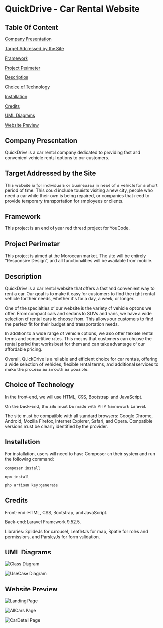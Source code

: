 # QuickDrive - Car Rental Website

## Table Of Content

[Company Presentation](#Company-Presentation)

[Target Addressed by the Site](#Target-Addressed-by-the-Site)

[Framework](#Framework)

[Project Perimeter](#Project-Perimeter)

[Description](#Description)

[Choice of Technology](#Choice-of-Technology)

[Installation](#Installation)

[Credits](#Credits)

[UML Diagrams](#UML-Diagrams)

[Website Preview](#Website-Preview)

## Company Presentation
QuickDrive is a car rental company dedicated to providing fast and convenient vehicle rental options to our customers.

## Target Addressed by the Site
This website is for individuals or businesses in need of a vehicle for a short period of time. This could include tourists visiting a new city, people who need a car while their own is being repaired, or companies that need to provide temporary transportation for employees or clients.

## Framework
This project is an end of year red thread project for YouCode.

## Project Perimeter
This project is aimed at the Moroccan market. The site will be entirely “Responsive Design”, and all functionalities will be available from mobile.

## Description
QuickDrive is a car rental website that offers a fast and convenient way to rent a car. Our goal is to make it easy for customers to find the right rental vehicle for their needs, whether it's for a day, a week, or longer.

One of the specialties of our website is the variety of vehicle options we offer. From compact cars and sedans to SUVs and vans, we have a wide selection of rental cars to choose from. This allows our customers to find the perfect fit for their budget and transportation needs.

In addition to a wide range of vehicle options, we also offer flexible rental terms and competitive rates. This means that customers can choose the rental period that works best for them and can take advantage of our affordable pricing.

Overall, QuickDrive is a reliable and efficient choice for car rentals, offering a wide selection of vehicles, flexible rental terms, and additional services to make the process as smooth as possible.

## Choice of Technology
In the front-end, we will use HTML, CSS, Bootstrap, and JavaScript.

On the back-end, the site must be made with PHP framework Laravel.

The site must be compatible with all standard browsers: Google Chrome, Android, Mozilla Firefox, Internet Explorer, Safari, and Opera. Compatible versions must be clearly identified by the provider.

## Installation
For installation, users will need to have Composer on their system and run the following command:

`composer install`

`npm install`

`php artisan key:generate`

## Credits
Front-end: HTML, CSS, Bootstrap, and JavaScript.

Back-end: Laravel Framework 9.52.5.

Libraries: SplideJs for carousel, LeafletJs for map, Spatie for roles and permissions, and ParsleyJs for form validation.

## UML Diagrams 

![Class Diagram](https://media.discordapp.net/attachments/1018230183834165309/1097458396359295037/Class_Diagram.png?width=1121&height=670)

![UseCase Diagram](https://cdn.discordapp.com/attachments/1018230183834165309/1097458881657061426/Diagrame_de_cas_d_utilisation.png)

## Website Preview

![Landing Page](https://media.discordapp.net/attachments/1022963358066016256/1097475667865653268/Web_capture_17-4-2023_10566_127.0.0.1.jpeg?width=302&height=670)

![AllCars Page](https://media.discordapp.net/attachments/1022963358066016256/1097475855640428575/Web_capture_17-4-2023_10576_127.0.0.1.jpeg?width=622&height=670)

![CarDetail Page](https://cdn.discordapp.com/attachments/1022963358066016256/1097476005213519872/Web_capture_17-4-2023_105744_127.0.0.1.jpeg)


